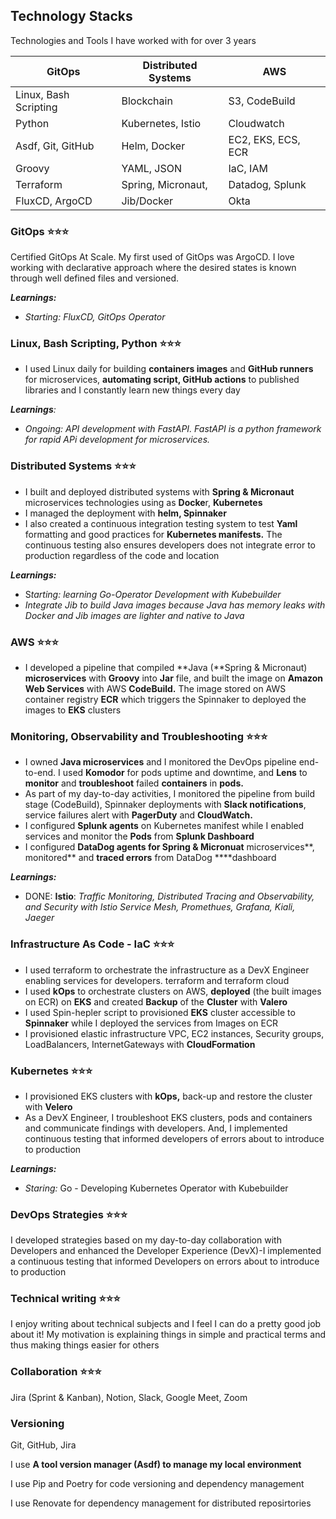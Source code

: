 ## Technology Stacks

Technologies and Tools I have worked with for over 3 years

**GitOps**  | **Distributed Systems** | **AWS**
-----------------------|-----------------------|-----------------------
Linux, Bash Scripting |  Blockchain |  S3, CodeBuild
Python |  Kubernetes, Istio |  Cloudwatch
Asdf, Git, GitHub |  Helm, Docker |  EC2, EKS, ECS, ECR
Groovy |  YAML, JSON |  IaC, IAM
Terraform |  Spring, Micronaut, |  Datadog, Splunk
FluxCD, ArgoCD |  Jib/Docker |  Okta

### GitOps ⭐️⭐️⭐️

Certified GitOps At Scale. My first used of GitOps was ArgoCD. I love working with declarative approach where the desired states is known through well defined files and versioned.

***Learnings:*** 

- *Starting:* *FluxCD, GitOps Operator*

### **Linux, Bash Scripting, Python** ⭐️⭐️⭐️

- I used Linux daily for building **containers images** and **GitHub runners** for microservices, **automating script, GitHub actions** to published libraries and I constantly learn new things every day

***Learnings**:* 

- *Ongoing: API development with FastAPI. FastAPI is a python framework for rapid APi development for microservices.*

### **Distributed Systems** ⭐️⭐️⭐️

- I built and deployed distributed systems with **Spring & Micronaut** microservices technologies using as **Docke**r, **Kubernetes**
- I managed the deployment with **helm, Spinnaker**
- I also created a continuous integration testing system to test **Yaml** formatting and good practices for **Kubernetes manifests.**  The continuous testing also ensures developers does not integrate error to production regardless of the code and location

***Learnings:*** 

- S*tarting: learning Go-Operator Development with Kubebuilder*
- *Integrate Jib to build Java images because Java has memory leaks with Docker and Jib images are lighter and native to Java*

### **AWS** ⭐️⭐️⭐️

- I developed a pipeline that compiled **Java (**Spring & Micronaut) **microservices** with **Groovy**  into **Jar** file, and built the image on **Amazon Web Services** with AWS **CodeBuild.** The image stored on AWS container registry **ECR** which triggers the Spinnaker to deployed the images to **EKS** clusters

### Monitoring, Observability and Troubleshooting ⭐️⭐️⭐️

- I owned **Java microservices** and I monitored the DevOps pipeline end-to-end. I used **Komodor** for pods uptime and downtime, and **Lens** to **monitor** and **troubleshoot** failed **containers** in **pods.**
- As part of my day-to-day activities, I monitored the pipeline from build stage (CodeBuild), Spinnaker deployments with **Slack notifications**, service failures alert with **PagerDuty** and **CloudWatch.**
- I configured **Splunk agents** on Kubernetes manifest while I enabled services and monitor the **Pods** from **Splunk Dashboard**
- I configured **DataDog agents for Spring & Micronuat** microservices**, monitored** and **traced errors** from DataDog ****dashboard

***Learnings:***

- DONE: **Istio**: *Traffic Monitoring, Distributed Tracing and Observability, and Security with Istio Service Mesh, Promethues, Grafana, Kiali, Jaeger*

### Infrastructure As Code - IaC ⭐️⭐️⭐️

- I used terraform to orchestrate the infrastructure as a DevX Engineer enabling services for developers. terraform and terraform cloud
- I used **kOps** to orchestrate clusters on AWS, **deployed** (the built images on ECR) on **EKS** and created **Backup** of the **Cluster** with **Valero**
- I used Spin-hepler script to provisioned **EKS** cluster accessible to **Spinnaker** while I deployed the services from Images on ECR
- I provisioned elastic infrastructure VPC, EC2 instances, Security groups, LoadBalancers, InternetGateways with **CloudFormation**

### **Kubernetes** ⭐️⭐️⭐️

- I provisioned  EKS clusters with **kOps,** back-up and restore the cluster with **Velero**
- As a DevX Engineer, I troubleshoot EKS clusters, pods and containers and communicate findings with developers. And, I implemented continuous testing that informed developers of errors about to introduce to production

***Learnings:***

- *Staring:* Go - Developing Kubernetes Operator with Kubebuilder

### DevOps Strategies ⭐️⭐️⭐️

I developed strategies based on my day-to-day collaboration with Developers and enhanced the Developer Experience (DevX)-I implemented a continuous testing that informed Developers on errors about to introduce to production

### Technical writing ⭐️⭐️⭐️

I enjoy writing about technical subjects and I feel I can do a pretty good job about it! My motivation is explaining things in simple and practical terms and thus making things easier for others

### Collaboration ⭐️⭐️⭐️

Jira (Sprint & Kanban), Notion, Slack, Google Meet, Zoom

### Versioning

Git, GitHub, Jira

I use **A tool version manager (Asdf) to manage my local environment**

I use Pip and Poetry for code versioning and dependency management

I use Renovate for dependency management for distributed reposirtories

